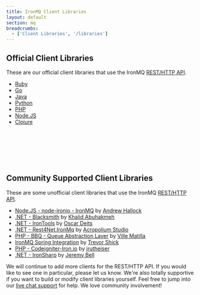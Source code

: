 ```yaml
---
title: IronMQ Client Libraries
layout: default
section: mq
breadcrumbs:
  - ['Client Libraries', '/libraries']
---
```


## Official Client Libraries

These are our official client libraries that use the IronMQ <a href="/mq/reference/api">REST/HTTP API</a>.&nbsp;<br>
<div>
<ul class="libs" style="min-height: 220px;">
	<li><a href="https://github.com/iron-io/iron_mq_ruby" target="_blank" data-lang="ruby">Ruby</a></li>
	<li><a href="https://github.com/iron-io/iron_go" target="_blank" data-lang="go">Go</a></li>
	<li><a href="https://github.com/iron-io/iron_mq_java" target="_blank" data-lang="java">Java</a></li>
	<li><a href="https://github.com/iron-io/iron_mq_python" target="_blank" data-lang="python">Python</a></li>
	<li style="clear:left;"><a href="https://github.com/iron-io/iron_mq_php" target="_blank" data-lang="php">PHP</a></li>
	<li><a href="https://github.com/iron-io/iron_mq_node" target="_blank" data-lang="node">Node.JS</a></li>
	<li><a href="https://github.com/iron-io/iron_mq_clojure" target="_blank" data-lang="clojure">Clojure</a></li>
</ul>
</div>

## Community Supported Client Libraries

These are some unofficial client libraries that use the IronMQ <a href="/mq/reference/api">REST/HTTP API</a>.&nbsp;<br>
<div>
<ul>
  <li><a href="https://github.com/ahallock/node-ironio" target="_blank">Node.JS - node-ironio - IronMQ</a> by <a href="https://github.com/ahallock/" target="_blank">Andrew Hallock</a></li>
  <li><a href="https://github.com/khalidabuhakmeh/blacksmith" target="_blank">.NET - Blacksmith</a> by <a href="https://github.com/khalidabuhakmeh/" target="_blank">Khalid Abuhakmeh</a></li>
  <li><a href="https://github.com/odeits/IronTools" target="_blank">.NET - IronTools</a> by <a href="https://github.com/odeits" target="_blank">Oscar Deits</a></li>
  <li><a href="https://github.com/acropolium/Rest4Net/tree/master/src/Rest4Net.IronMq" target="_blank">.NET - Rest4Net.IronMq</a> by <a href="https://github.com/acropolium" target="_blank">Acropolium Studio</a></li>
  <li><a href="https://github.com/eventio/bbq" target="_blank">PHP - BBQ - Queue Abstraction Layer</a> by <a href="https://github.com/vmattila" target="_blank">Ville Matilla</a></li>
  <li><a href="https://github.com/trevershick/ironmq-si" target="_blank">IronMQ Spring Integration</a> by <a href="https://github.com/trevershick" target="_blank">Trevor Shick</a></li>
  <li><a href="https://github.com/jrutheiser/Codeigniter-Iron.io" target="_blank">PHP - Codeigniter-Iron.io</a> by <a href="https://github.com/jrutheiser" target="_blank">jrutheiser</a></li>
  <li><a href="http://grcodemonkey.github.io/iron_sharp/" target="_blank">.NET - IronSharp</a> by <a href="https://github.com/grcodemonkey" target="_blank">Jeremy Bell</a></li>
</ul>
</div>

We will continue to add more clients for the REST/HTTP API. If you would like to see one in particular, please let us know.
We're also totally supportive if you want to build or modify client libraries yourself. Feel free to jump into our
[live chat support](http://get.iron.io/chat) for help. We love community involvement!
